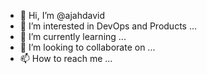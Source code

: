 - 👋 Hi, I’m @ajahdavid
- 👀 I’m interested in DevOps and Products ...
- 🌱 I’m currently learning ...
- 💞️ I’m looking to collaborate on ...
- 📫 How to reach me ...

<!---
ajahdavid/ajahdavid is a ✨ special ✨ repository because its `README.md` (this file) appears on your GitHub profile.
You can click the Preview link to take a look at your changes.
--->
